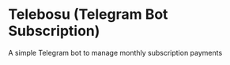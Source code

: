 # Telebosu (Telegram Bot Subscription)
A simple Telegram bot to manage monthly subscription payments
